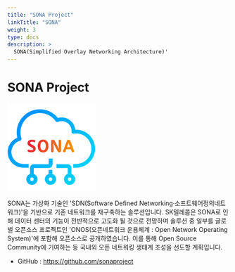 ```yaml
---
title: "SONA Project"
linkTitle: "SONA"
weight: 3
type: docs
description: >
  SONA(Simplified Overlay Networking Architecture)'
---
```



# SONA Project

![sona](./sona-logo.png)

SONA는 가상화 기술인 'SDN(Software Defined Networking·소프트웨어정의네트워크)'을 기반으로 기존 네트워크를 재구축하는 솔루션입니다. SK텔레콤은 SONA로 인해 데이터 센터의 기능이 전반적으로 고도화 될 것으로 전망하며 솔루션 중 일부를 글로벌 오픈소스 프로젝트인 'ONOS(오픈네트워크 운용체계 : Open Network Operating System)'에 포함해 오픈소스로 공개하였습니다. 이를 통해 Open Source Community에 기여하는 등 국내외 오픈 네트워킹 생태계 조성을 선도할 계획입니다. 

* GitHub : https://github.com/sonaproject